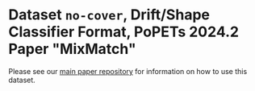 # Dataset `no-cover`, Drift/Shape Classifier Format, PoPETs 2024.2 Paper "MixMatch"

Please see our [main paper repository](https://github.com/mixnet-correlation/mixmatch-flow-matching-for-mixnet-traffic_popets-2024-2) for information on how to use this dataset.
